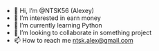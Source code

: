 - 👋 Hi, I’m @NTSK56 (Alexey)
- 👀 I’m interested in earn money 
- 🌱 I’m currently learning Python 
- 💞️ I’m looking to collaborate in something project 
- 📫 How to reach me ntsk.alex@gmail.com

<!---
NTSK56/NTSK56 is a ✨ special ✨ repository because its `README.md` (this file) appears on your GitHub profile.
You can click the Preview link to take a look at your changes.
--->
